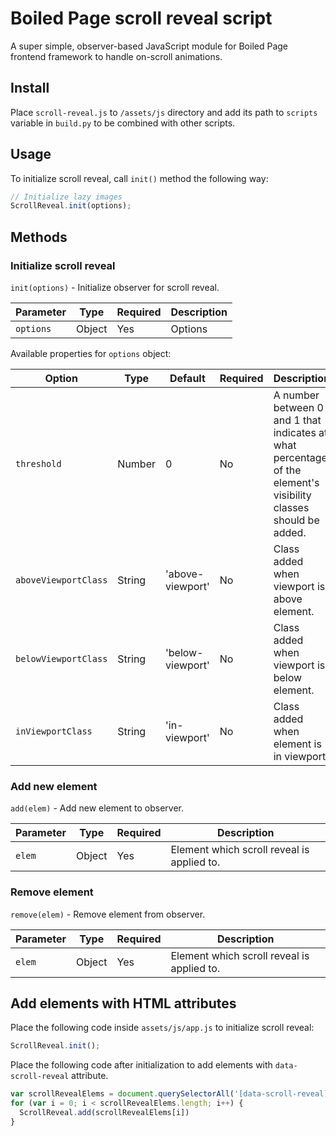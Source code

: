 # Boiled Page scroll reveal script

A super simple, observer-based JavaScript module for Boiled Page frontend framework to handle on-scroll animations.

## Install

Place `scroll-reveal.js` to `/assets/js` directory and add its path to `scripts` variable in `build.py` to be combined with other scripts.

## Usage

To initialize scroll reveal, call `init()` method the following way:

```js
// Initialize lazy images
ScrollReveal.init(options);
```

## Methods

### Initialize scroll reveal

`init(options)` - Initialize observer for scroll reveal.

Parameter | Type | Required | Description
----------|------|----------|------------
`options` | Object | Yes | Options

Available properties for `options` object:

Option| Type | Default | Required | Description
------|------|---------|----------|------------
`threshold` | Number | 0 | No | A number between 0 and 1 that indicates at what percentage of the element's visibility classes should be added.
`aboveViewportClass` | String | 'above-viewport' | No | Class added when viewport is above element.
`belowViewportClass` | String | 'below-viewport' | No | Class added when viewport is below element.
`inViewportClass` | String | 'in-viewport' | No | Class added when element is in viewport.

### Add new element

`add(elem)` - Add new element to observer.

Parameter | Type | Required | Description
----------|------|----------|------------
`elem` | Object | Yes | Element which scroll reveal is applied to.

### Remove element

`remove(elem)` - Remove element from observer.

Parameter | Type | Required | Description
----------|------|----------|------------
`elem` | Object | Yes | Element which scroll reveal is applied to.

## Add elements with HTML attributes

Place the following code inside `assets/js/app.js` to initialize scroll reveal:

```js
ScrollReveal.init();
```

Place the following code after initialization to add elements with `data-scroll-reveal` attribute.

```js
var scrollRevealElems = document.querySelectorAll('[data-scroll-reveal]');
for (var i = 0; i < scrollRevealElems.length; i++) {
  ScrollReveal.add(scrollRevealElems[i])
}
```